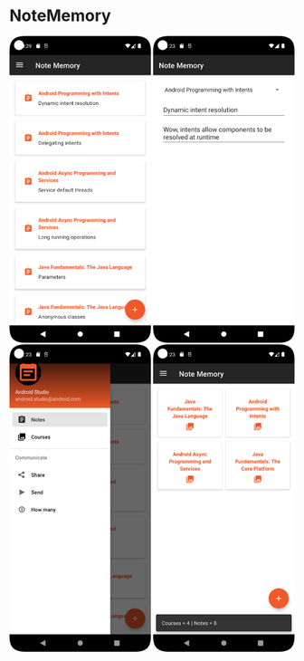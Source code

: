 # NoteMemory
<img src="Screenshot_list.png" width="250"
float="left"/>
<img src="Screenshot_note.png" width="250"/>
<img src="Screenshot_nav_drawer.png" width="250"/>
<img src="Screenshot_courses_and_count.png" width="250"/>
